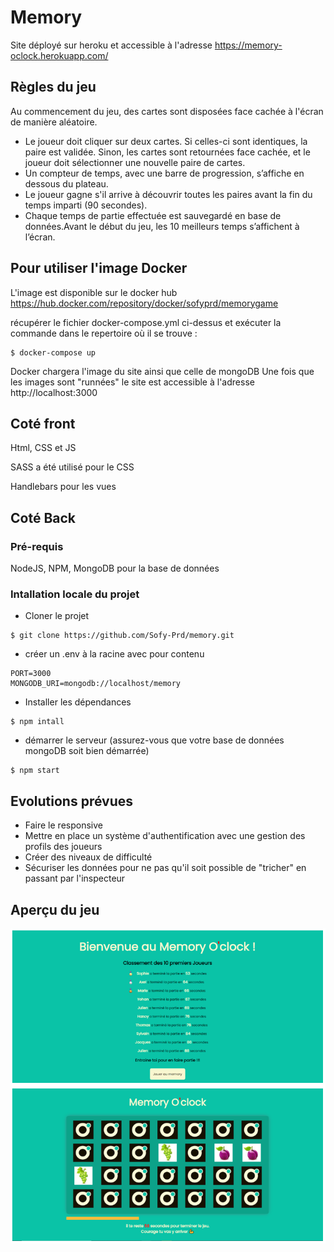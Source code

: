 # Memory
Site déployé sur heroku et accessible à l'adresse https://memory-oclock.herokuapp.com/

## Règles du jeu

Au commencement du jeu, des cartes sont disposées face cachée à l'écran de manière aléatoire.
- Le joueur doit cliquer sur deux cartes. Si celles-ci sont identiques, la paire est
validée. Sinon, les cartes sont retournées face cachée, et le joueur doit sélectionner
une nouvelle paire de cartes.
- Un compteur de temps, avec une barre de progression, s’affiche en dessous du
plateau.
- Le joueur gagne s'il arrive à découvrir toutes les paires avant la fin du temps imparti (90 secondes).
- Chaque temps de partie effectuée est sauvegardé en base de données.Avant le début du jeu, les 10 meilleurs temps s’affichent à l’écran.

## Pour utiliser l'image Docker
L'image est disponible sur le docker hub https://hub.docker.com/repository/docker/sofyprd/memorygame

récupérer le fichier docker-compose.yml ci-dessus et exécuter la commande dans le repertoire où il se trouve :
```code
$ docker-compose up
```

Docker chargera l'image du site ainsi que celle de mongoDB
Une fois que les images sont "runnées" le site est accessible à l'adresse http://localhost:3000

## Coté front
Html, CSS et JS

SASS a été utilisé pour le CSS

Handlebars pour les vues

## Coté Back
### Pré-requis
NodeJS, NPM, MongoDB pour la base de données

### Intallation locale du projet
- Cloner le projet
```code
$ git clone https://github.com/Sofy-Prd/memory.git
```
- créer un .env à la racine avec pour contenu
```code
PORT=3000
MONGODB_URI=mongodb://localhost/memory
```
- Installer les dépendances
```code
$ npm intall
```
- démarrer le serveur (assurez-vous que votre base de données mongoDB soit bien démarrée)
```code
$ npm start
```

## Evolutions prévues
- Faire le responsive
- Mettre en place un système d'authentification avec une gestion des profils des joueurs
- Créer des niveaux de difficulté
- Sécuriser les données pour ne pas qu'il soit possible de "tricher" en passant par l'inspecteur



## Aperçu du jeu
![alt text](/public/images/screenshotForReadMe.png)




